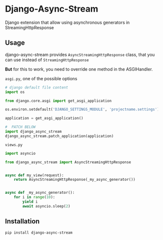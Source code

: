 # Django-Async-Stream 

Django extension that allow using asynchronous generators in StreamingHttpResponse


## Usage

django-async-stream provides `AsyncStreamingHttpResponse` class, that you can use instead of `StreamingHttpResponse`

**But** for this to work, you need to override one method in the ASGIHandler.


`asgi.py`, one of the possible options
```python
# django default file content
import os

from django.core.asgi import get_asgi_application

os.environ.setdefault('DJANGO_SETTINGS_MODULE', 'projectname.settings')

application = get_asgi_application()

#  PATCH BELOW
import django_async_stream
django_async_stream.patch_application(application)

```

`views.py`
```python
import asyncio

from django_async_stream import AsyncStreamingHttpResponse


async def my_view(request):
    return AsyncStreamingHttpResponse(_my_async_generator())


async def _my_async_generator():
    for i in range(10):
        yield i
        await asyncio.sleep(2)

```

## Installation

 `pip install django-async-stream`

